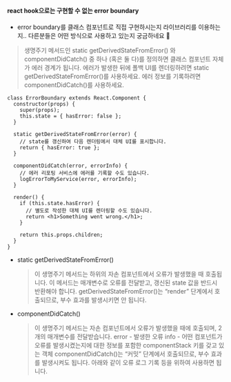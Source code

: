 #### react hook으로는 구현할 수 없는 error boundary

- error boundary를 클래스 컴포넌트로 직접 구현하시는지 라이브러리를 이용하는지.. 다른분들은 어떤 방식으로 사용하고 있는지 궁금하네요 🤔

> 생명주기 메서드인 static getDerivedStateFromError() 와 componentDidCatch() 중 하나 (혹은 둘 다)를 정의하면 클래스 컴포넌트 자체가 에러 경계가 됩니다. 에러가 발생한 뒤에 폴백 UI를 렌더링하려면 static getDerivedStateFromError()를 사용하세요. 에러 정보를 기록하려면 componentDidCatch()를 사용하세요.

```
class ErrorBoundary extends React.Component {
  constructor(props) {
    super(props);
    this.state = { hasError: false };
  }

  static getDerivedStateFromError(error) {
    // state를 갱신하여 다음 렌더링에서 대체 UI를 표시합니다.
    return { hasError: true };
  }

  componentDidCatch(error, errorInfo) {
    // 에러 리포팅 서비스에 에러를 기록할 수도 있습니다.
    logErrorToMyService(error, errorInfo);
  }

  render() {
    if (this.state.hasError) {
      // 별도로 작성한 대체 UI를 렌더링할 수도 있습니다.
      return <h1>Something went wrong.</h1>;
    }

    return this.props.children;
  }
}
```

- static getDerivedStateFromError()

  > 이 생명주기 메서드는 하위의 자손 컴포넌트에서 오류가 발생했을 때 호출됩니다. 이 메서드는 매개변수로 오류를 전달받고, 갱신된 state 값을 반드시 반환해야 합니다.
  > getDerivedStateFromError()는 “render” 단계에서 호출되므로, 부수 효과를 발생시키면 안 됩니다.

- componentDidCatch()
  > 이 생명주기 메서드는 자손 컴포넌트에서 오류가 발생했을 때에 호출되며, 2개의 매개변수를 전달받습니다.
  > error - 발생한 오류
  > info - 어떤 컴포넌트가 오류를 발생시켰는지에 대한 정보를 포함한 componentStack 키를 갖고 있는 객체
  > componentDidCatch()는 “커밋” 단계에서 호출되므로, 부수 효과를 발생시켜도 됩니다. 아래와 같이 오류 로그 기록 등을 위하여 사용하면 됩니다.
